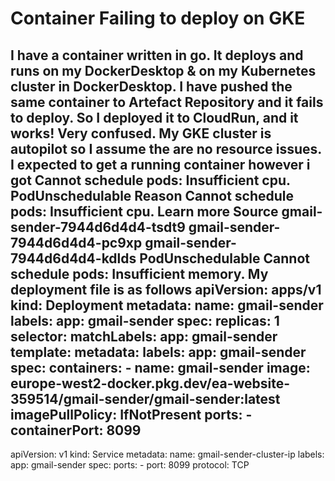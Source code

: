 
# Container Failing to deploy on GKE

I have a container written in go. It deploys and runs on my DockerDesktop & on my Kubernetes cluster in DockerDesktop.
I have pushed the same container to Artefact Repository and it fails to deploy.
So I deployed it to CloudRun, and it works! Very confused.
My GKE cluster is autopilot so I assume the are no resource issues.
I expected to get a running container however i got
Cannot schedule pods: Insufficient cpu.
PodUnschedulable
Reason
Cannot schedule pods: Insufficient cpu.
Learn more
Source
gmail-sender-7944d6d4d4-tsdt9
gmail-sender-7944d6d4d4-pc9xp
gmail-sender-7944d6d4d4-kdlds
PodUnschedulable Cannot schedule pods: Insufficient memory.
My deployment file is as follows
apiVersion: apps/v1
kind: Deployment
metadata:
  name: gmail-sender
  labels:
    app: gmail-sender
spec:
  replicas: 1
  selector:
    matchLabels:
      app: gmail-sender
  template:
    metadata:
      labels:
        app: gmail-sender
    spec:
      containers:
        - name: gmail-sender
          image: europe-west2-docker.pkg.dev/ea-website-359514/gmail-sender/gmail-sender:latest
          imagePullPolicy: IfNotPresent
          ports:
            - containerPort: 8099
---
apiVersion: v1
kind: Service
metadata:
  name: gmail-sender-cluster-ip
  labels:
    app: gmail-sender
spec:
  ports:
    - port: 8099
      protocol: TCP


        